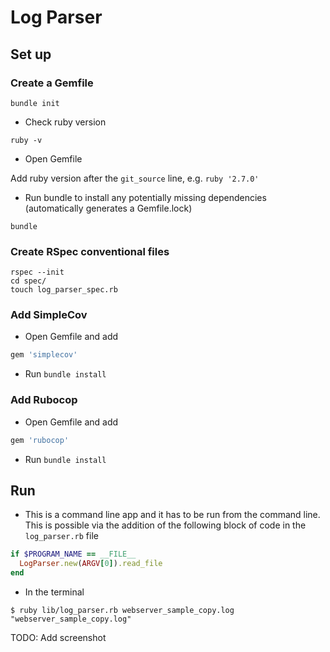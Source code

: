 # Log Parser

## Set up

### Create a Gemfile

```shell
bundle init
```

* Check ruby version

```shell
ruby -v
```

* Open Gemfile

Add ruby version after the `git_source` line, e.g. `ruby '2.7.0'`

* Run bundle to install any potentially missing dependencies (automatically generates a Gemfile.lock)

```shell
bundle
```

### Create RSpec conventional files

```shell
rspec --init
cd spec/
touch log_parser_spec.rb
```

### Add SimpleCov

* Open Gemfile and add

```ruby
gem 'simplecov'
```

* Run `bundle install`

### Add Rubocop

* Open Gemfile and add

```ruby
gem 'rubocop'
```

* Run `bundle install`

## Run

* This is a command line app and it has to be run from the command line. This is possible via the addition of the following block of code in the `log_parser.rb` file

```ruby
if $PROGRAM_NAME == __FILE__
  LogParser.new(ARGV[0]).read_file
end
```

* In the terminal

```shell
$ ruby lib/log_parser.rb webserver_sample_copy.log
"webserver_sample_copy.log"
```

TODO: Add screenshot
